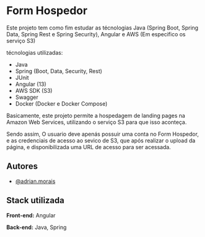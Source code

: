 # Form Hospedor

Este projeto tem como fim estudar as técnologias Java (Spring Boot, Spring Data, Spring Rest e Spring Security), Angular e AWS (Em especifico os serviço S3)

técnologias utilizadas:
 - Java
 - Spring (Boot, Data, Security, Rest)
 - JUnit 
 - Angular (13)
 - AWS SDK (S3)
 - Swagger
 - Docker (Docker e Docker Compose)

Basicamente, este projeto permite a hospedagem de landing pages na Amazon Web Services, utilizando o serviço S3 para que isso aconteça.

Sendo assim, O usuario deve apenás possuir uma conta no Form Hospedor, e as credenciais de acesso ao sevico de S3, que após realizar o upload da página, e disponibilizada uma URL de acesso para ser acessada.
## Autores

- [@adrian.morais](https://github.com/adrian4448)


## Stack utilizada

**Front-end:** Angular

**Back-end:** Java, Spring

